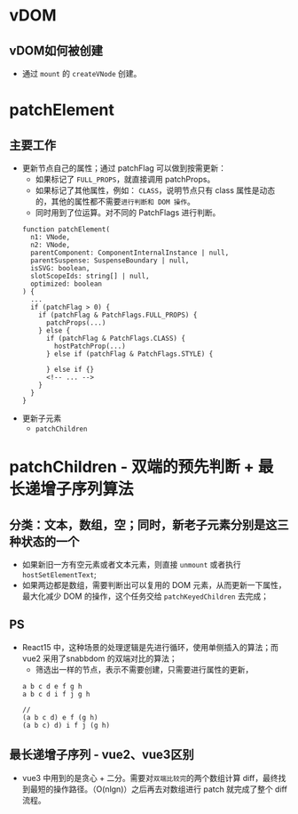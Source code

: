 # vDOM

## vDOM如何被创建
- 通过 `mount` 的 `createVNode` 创建。

# patchElement

## 主要工作
- 更新节点自己的属性；通过 patchFlag 可以做到按需更新：
  - 如果标记了 `FULL_PROPS`，就直接调用 patchProps。
  - 如果标记了其他属性，例如： `CLASS`，说明节点只有 class 属性是动态的，其他的属性都不需要`进行判断和 DOM 操作`。
  - 同时用到了位运算。对不同的 PatchFlags 进行判断。
  ```JS
  function patchElement(
    n1: VNode,
    n2: VNode,
    parentComponent: ComponentInternalInstance | null,
    parentSuspense: SuspenseBoundary | null,
    isSVG: boolean,
    slotScopeIds: string[] | null,
    optimized: boolean
  ) {
    ...
    if (patchFlag > 0) {
      if (patchFlag & PatchFlags.FULL_PROPS) {
        patchProps(...)
      } else {
        if (patchFlag & PatchFlags.CLASS) {
          hostPatchProp(...)
        } else if (patchFlag & PatchFlags.STYLE) {

        } else if {}
        <!-- ... -->
      }
    }
  }
  ```
- 更新子元素
  - `patchChildren`

# patchChildren - 双端的预先判断 + 最长递增子序列算法

## 分类：文本，数组，空；同时，新老子元素分别是这三种状态的一个
- 如果新旧一方有空元素或者文本元素，则直接 `unmount` 或者执行 `hostSetElementText`;
- 如果两边都是数组，需要判断出可以复用的 DOM 元素，从而更新一下属性，最大化减少 DOM 的操作，这个任务交给 `patchKeyedChildren` 去完成；

## PS
- React15 中，这种场景的处理逻辑是先进行循环，使用单侧插入的算法；而 vue2 采用了snabbdom 的双端对比的算法；
  - 筛选出一样的节点，表示不需要创建，只需要进行属性的更新，
  ```JS
  a b c d e f g h
  a b c d i f j g h

  // 
  (a b c d) e f (g h)
  (a b c) d) i f j (g h)
  ```

## 最长递增子序列 - vue2、vue3区别
- vue3 中用到的是贪心 + 二分。需要对`双端比较完`的两个数组计算 diff，最终找到最短的操作路径。（O(nlgn)）之后再去对数组进行 patch 就完成了整个 diff 流程。




